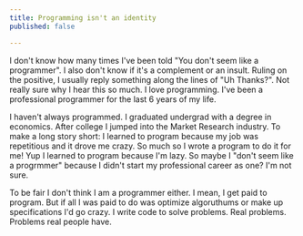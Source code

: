 ```yaml
---
title: Programming isn't an identity
published: false

---
```


I don't know how many times I've been told "You don't seem like a programmer". I also don't know if it's a complement or an insult. Ruling on the positive, I usually reply something along the lines of "Uh Thanks?". Not really sure why I hear this so much. I love programming. I've been a professional programmer for the last 6 years of my life. 

I haven't always programmed. I graduated undergrad with a degree in economics. After college I jumped into the Market Research industry. To make a long story short: I learned to program because my job was repetitious and it drove me crazy. So much so I wrote a program to do it for me! Yup I learned to program because I'm lazy. So maybe I "don't seem like a progrmmer" because I didn't start my professional career as one? I'm not sure.

To be fair I don't think I am a programmer either. I mean, I get paid to program. But if all I was paid to do was optimize algoruthums or make up specifications I'd go crazy. I write code to solve problems. Real problems. Problems real people have. 
